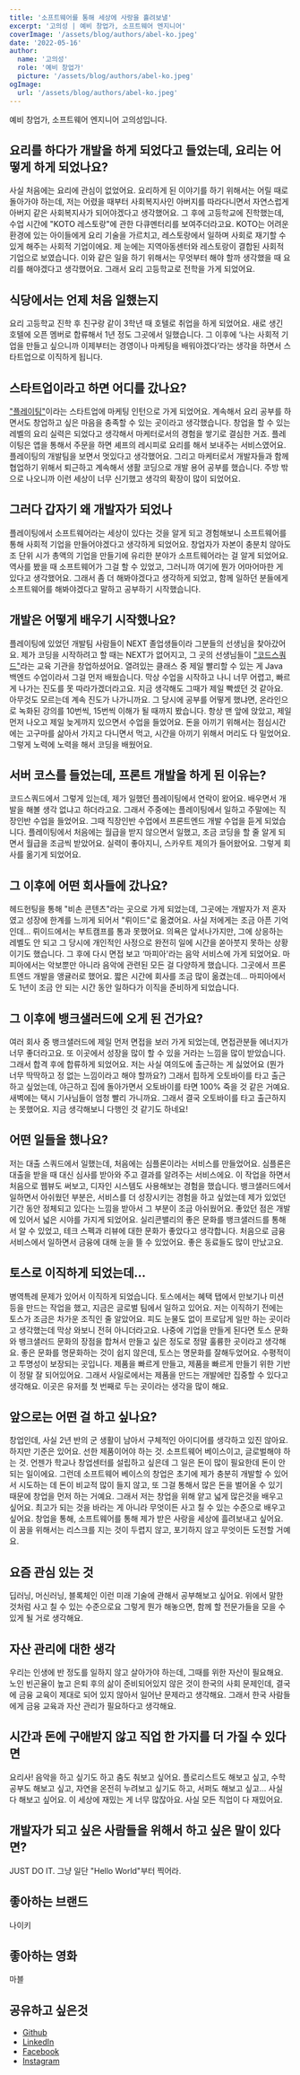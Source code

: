 ```yaml
---
title: '소프트웨어를 통해 세상에 사랑을 흘려보낼'
excerpt: '고의성 | 예비 창업가, 소프트웨어 엔지니어'
coverImage: '/assets/blog/authors/abel-ko.jpeg'
date: '2022-05-16'
author:
  name: '고의성'
  role: '예비 창업가'
  picture: '/assets/blog/authors/abel-ko.jpeg'
ogImage:
  url: '/assets/blog/authors/abel-ko.jpeg'
---
```


예비 창업가, 소프트웨어 엔지니어 고의성입니다.

## 요리를 하다가 개발을 하게 되었다고 들었는데, 요리는 어떻게 하게 되었나요?

사실 처음에는 요리에 관심이 없었어요. 요리하게 된 이야기를 하기 위해서는 어릴 때로 돌아가야 하는데, 저는 어렸을 때부터 사회복지사인 아버지를 따라다니면서 자연스럽게 아버지 같은 사회복지사가 되어야겠다고 생각했어요. 그 후에 고등학교에 진학했는데, 수업 시간에 "KOTO 레스토랑"에 관한 다큐멘터리를 보여주더라고요. KOTO는 어려운 환경에 있는 아이들에게 요리 기술을 가르치고, 레스토랑에서 일하며 사회로 재기할 수 있게 해주는 사회적 기업이에요. 제 눈에는 지역아동센터와 레스토랑이 결합된 사회적 기업으로 보였습니다. 이와 같은 일을 하기 위해서는 무엇부터 해야 할까 생각했을 때 요리를 해야겠다고 생각했어요. 그래서 요리 고등학교로 전학을 가게 되었어요.

## 식당에서는 언제 처음 일했는지

요리 고등학교 진학 후 친구랑 같이 3학년 때 호텔로 취업을 하게 되었어요. 새로 생긴 호텔에 오픈 멤버로 합류해서 1년 정도 그곳에서 일했습니다. 그 이후에 ‘나는 사회적 기업을 만들고 싶으니까 이제부터는 경영이나 마케팅을 배워야겠다’라는 생각을 하면서 스타트업으로 이직하게 됩니다.

## 스타트업이라고 하면 어디를 갔나요?

<a href="https://plating.co.kr/" target="_blank">"플레이팅"</a>이라는 스타트업에 마케팅 인턴으로 가게 되었어요. 계속해서 요리 공부를 하면서도 창업하고 싶은 마음을 충족할 수 있는 곳이라고 생각했습니다. 창업을 할 수 있는 레벨의 요리 실력은 되었다고 생각해서 마케터로서의 경험을 쌓기로 결심한 거죠. 플레이팅은 앱을 통해서 주문을 하면 셰프의 레시피로 요리를 해서 보내주는 서비스였어요. 플레이팅의 개발팀을 보면서 멋있다고 생각했어요. 그리고 마케터로서 개발자들과 함께 협업하기 위해서 퇴근하고 계속해서 생활 코딩으로 개발 용어 공부를 했습니다. 주방 밖으로 나오니까 이런 세상이 너무 신기했고 생각의 확장이 많이 되었어요.

## 그러다 갑자기 왜 개발자가 되었나

플레이팅에서 소프트웨어라는 세상이 있다는 것을 알게 되고 경험해보니 소프트웨어를 통해 사회적 기업을 만들어야겠다고 생각하게 되었어요. 창업자가 자본이 충분치 않아도 조 단위 시가 총액의 기업을 만들기에 유리한 분야가 소프트웨어라는 걸 알게 되었어요. 역사를 봤을 때 소프트웨어가 그걸 할 수 있었고, 그러니까 여기에 뭔가 어마어마한 게 있다고 생각했어요. 그래서 좀 더 해봐야겠다고 생각하게 되었고, 함께 일하던 분들에게 소프트웨어를 해봐야겠다고 말하고 공부하기 시작했습니다.

## 개발은 어떻게 배우기 시작했나요?

플레이팅에 있었던 개발팀 사람들이 NEXT 졸업생들이라 그분들의 선생님을 찾아갔어요. 제가 코딩을 시작하려고 할 때는 NEXT가 없어지고, 그 곳의 선생님들이 <a href="https://codesquad.kr/" target="_blank">"코드스쿼드"</a>라는 교육 기관을 창업하셨어요. 열려있는 클래스 중 제일 빨리할 수 있는 게 Java 백엔드 수업이라서 그걸 먼저 배웠습니다. 막상 수업을 시작하고 나니 너무 어렵고, 빠르게 나가는 진도를 못 따라가겠더라고요. 지금 생각해도 그때가 제일 빡셌던 것 같아요. 아무것도 모르는데 계속 진도가 나가니까요. 그 당시에 공부를 어떻게 했냐면, 온라인으로 녹화된 강의를 10번씩, 15번씩 이해가 될 때까지 봤습니다. 항상 맨 앞에 앉았고, 제일 먼저 나오고 제일 늦게까지 있으면서 수업을 들었어요. 돈을 아끼기 위해서는 점심시간에는 고구마를 삶아서 가지고 다니면서 먹고, 시간을 아끼기 위해서 머리도 다 밀었어요. 그렇게 노력에 노력을 해서 코딩을 배웠어요.

## 서버 코스를 들었는데, 프론트 개발을 하게 된 이유는?

코드스쿼드에서 그렇게 있는데, 제가 일했던 플레이팅에서 연락이 왔어요. 배우면서 개발을 해볼 생각 없냐고 하더라고요. 그래서 주중에는 플레이팅에서 일하고 주말에는 직장인반 수업을 들었어요. 그때 직장인반 수업에서 프론트엔드 개발 수업을 듣게 되었습니다. 플레이팅에서 처음에는 월급을 받지 않으면서 일했고, 조금 코딩을 할 줄 알게 되면서 월급을 조금씩 받았어요. 실력이 좋아지니, 스카우트 제의가 들어왔어요. 그렇게 회사를 옮기게 되었어요.

## 그 이후에 어떤 회사들에 갔나요?

헤드헌팅을 통해 "비손 콘텐츠"라는 곳으로 가게 되었는데, 그곳에는 개발자가 저 혼자였고 성장에 한계를 느끼게 되어서 "뤼이드"로 옮겼어요. 사실 저에게는 조금 아픈 기억인데... 뤼이드에서는 부트캠프를 통과 못했어요. 의욕은 앞서나가지만, 그에 상응하는 레벨도 안 되고 그 당시에 개인적인 사정으로 완전히 일에 시간을 쏟아붓지 못하는 상황이기도 했습니다. 그 후에 다시 면접 보고 ‘마피아'라는 음악 서비스에 가게 되었어요. 마피아에서는 악보뿐만 아니라 음악에 관련된 모든 걸 다양하게 했습니다. 그곳에서 프론트엔드 개발을 앵귤러로 했어요. 짧은 시간에 회사를 조금 많이 옮겼는데... 마피아에서도 1년이 조금 안 되는 시간 동안 일하다가 이직을 준비하게 되었습니다.

## 그 이후에 뱅크샐러드에 오게 된 건가요?

여러 회사 중 뱅크샐러드에 제일 먼저 면접을 보러 가게 되었는데, 면접관분들 에너지가 너무 좋더라고요. 또 이곳에서 성장을 많이 할 수 있을 거라는 느낌을 많이 받았습니다. 그래서 합격 후에 합류하게 되었어요. 저는 사실 여의도에 출근하는 게 싫었어요 (뭔가 너무 딱딱하고 정 없는 느낌이라고 해야 할까요?) 그래서 힙하게 오토바이를 타고 출근하고 싶었는데, 야근하고 집에 돌아가면서 오토바이를 타면 100% 죽을 것 같은 거예요. 새벽에는 택시 기사님들이 엄청 빨리 가니까요. 그래서 결국 오토바이를 타고 출근하지는 못했어요. 지금 생각해보니 다행인 것 같기도 하네요!

## 어떤 일들을 했나요?

저는 대출 스쿼드에서 일했는데, 처음에는 심플론이라는 서비스를 만들었어요. 심플론은 대출을 받을 때 대신 심사를 받아와 주고 결과를 알려주는 서비스에요. 이 작업을 하면서 처음으로 웹뷰도 써보고, 디자인 시스템도 사용해보는 경험을 했습니다. 뱅크샐러드에서 일하면서 아쉬웠던 부분은, 서비스를 더 성장시키는 경험을 하고 싶었는데 제가 있었던 기간 동안 정체되고 있다는 느낌을 받아서 그 부분이 조금 아쉬웠어요. 좋았던 점은 개발에 있어서 넓은 시야를 가지게 되었어요. 실리콘밸리의 좋은 문화를 뱅크샐러드를 통해서 알 수 있었고, 테크 스펙과 리뷰에 대한 문화가 좋았다고 생각합니다. 처음으로 금융 서비스에서 일하면서 금융에 대해 눈을 뜰 수 있었어요. 좋은 동료들도 많이 만났고요.

## 토스로 이직하게 되었는데...

병역특례 문제가 있어서 이직하게 되었습니다. 토스에서는 혜택 탭에서 만보기나 미션 등을 만드는 작업을 했고, 지금은 글로벌 팀에서 일하고 있어요. 저는 이직하기 전에는 토스가 조금은 차가운 조직인 줄 알았어요. 피도 눈물도 없이 프로답게 일만 하는 곳이라고 생각했는데 막상 와보니 전혀 아니더라고요. 나중에 기업을 만들게 된다면 토스 문화와 뱅크샐러드 문화의 장점을 합쳐서 만들고 싶은 정도로 정말 훌륭한 곳이라고 생각해요. 좋은 문화를 명문화하는 것이 쉽지 않은데, 토스는 명문화를 잘해두었어요. 수평적이고 투명성이 보장되는 곳입니다. 제품을 빠르게 만들고, 제품을 빠르게 만들기 위한 기반이 정말 잘 되어있어요. 그래서 사일로에서는 제품을 만드는 개발에만 집중할 수 있다고 생각해요. 이곳은 유저를 첫 번째로 두는 곳이라는 생각을 많이 해요.

## 앞으로는 어떤 걸 하고 싶나요?

창업인데, 사실 2년 반의 군 생활이 남아서 구체적인 아이디어를 생각하고 있진 않아요. 하지만 기준은 있어요. 선한 제품이어야 하는 것. 소프트웨어 베이스이고, 글로벌해야 하는 것. 언젠가 학교나 창업센터를 설립하고 싶은데 그 일은 돈이 많이 필요한데 돈이 안 되는 일이에요. 그런데 소프트웨어 베이스의 창업은 초기에 제가 충분히 개발할 수 있어서 시도하는 데 돈이 비교적 많이 들지 않고, 또 그걸 통해서 많은 돈을 벌어올 수 있기 때문에 창업을 먼저 하는 거예요. 그래서 저는 창업을 위해 얕고 넓게 많은것을 배우고 싶어요. 최고가 되는 것을 바라는 게 아니라 무엇이든 사고 칠 수 있는 수준으로 배우고 싶어요. 창업을 통해, 소프트웨어를 통해 제가 받은 사랑을 세상에 흘려보내고 싶어요. 이 꿈을 위해서는 리스크를 지는 것이 두렵지 않고, 포기하지 않고 무엇이든 도전할 거예요.

## 요즘 관심 있는 것

딥러닝, 머신러닝, 블록체인 이런 미래 기술에 관해서 공부해보고 싶어요. 위에서 말한 것처럼 사고 칠 수 있는 수준으로요 그렇게 뭔가 해놓으면, 함께 할 전문가들을 모을 수 있게 될 거로 생각해요.

## 자산 관리에 대한 생각

우리는 인생에 반 정도를 일하지 않고 살아가야 하는데, 그때를 위한 자산이 필요해요. 노인 빈곤율이 높고 은퇴 후의 삶이 준비되어있지 않은 것이 한국의 사회 문제인데, 결국에 금융 교육이 제대로 되어 있지 않아서 일어난 문제라고 생각해요. 그래서 한국 사람들에게 금융 교육과 자산 관리가 필요하다고 생각해요.

## 시간과 돈에 구애받지 않고 직업 한 가지를 더 가질 수 있다면

요리사! 음악을 하고 싶기도 하고 춤도 춰보고 싶어요. 플로리스트도 해보고 싶고, 수학 공부도 해보고 싶고, 자연을 온전히 누려보고 싶기도 하고, 서퍼도 해보고 싶고... 사실 다 해보고 싶어요. 이 세상에 재밌는 게 너무 많잖아요. 사실 모든 직업이 다 재밌어요.

## 개발자가 되고 싶은 사람들을 위해서 하고 싶은 말이 있다면?

JUST DO IT.
그냥 일단 "Hello World"부터 찍어라.

## 좋아하는 브랜드

나이키

## 좋아하는 영화

마블

## 공유하고 싶은것

- <a href="https://github.com/livelikeabel" target="_blank">Github</a>
- <a href="https://www.linkedin.com/in/abel-ko-a5322814a/" target="_blank">LinkedIn</a>
- <a href="https://www.facebook.com/profile.php?id=100014350666563" target="_blank">Facebook</a>
- <a href="https://www.instagram.com/ko_euisung/" target="_blank">Instagram</a>